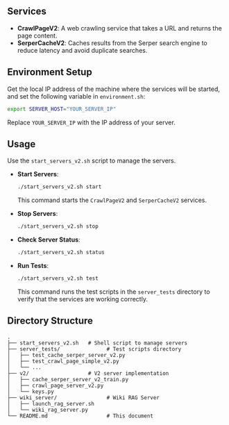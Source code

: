 ## Services

- **CrawlPageV2**: A web crawling service that takes a URL and returns the page content.
- **SerperCacheV2**: Caches results from the Serper search engine to reduce latency and avoid duplicate searches.

## Environment Setup

Get the local IP address of the machine where the services will be started, and set the following variable in `environment.sh`:
```bash
export SERVER_HOST="YOUR_SERVER_IP"
```
Replace `YOUR_SERVER_IP` with the IP address of your server.

## Usage

Use the `start_servers_v2.sh` script to manage the servers.

- **Start Servers**:
  ```bash
  ./start_servers_v2.sh start
  ```
  This command starts the `CrawlPageV2` and `SerperCacheV2` services.

- **Stop Servers**:
  ```bash
  ./start_servers_v2.sh stop
  ```

- **Check Server Status**:
  ```bash
  ./start_servers_v2.sh status
  ```

- **Run Tests**:
  ```bash
  ./start_servers_v2.sh test
  ```
  This command runs the test scripts in the `server_tests` directory to verify that the services are working correctly.

## Directory Structure

```
.
├── start_servers_v2.sh   # Shell script to manage servers
├── server_tests/               # Test scripts directory
│   ├── test_cache_serper_server_v2.py
│   ├── test_crawl_page_simple_v2.py
│   └── ...
├── v2/                   # V2 server implementation
│   ├── cache_serper_server_v2_train.py
│   ├── crawl_page_server_v2.py
│   └── keys.py
├── wiki_server/                # Wiki RAG Server
│   ├── launch_rag_server.sh
│   └── wiki_rag_server.py
└── README.md                   # This document
```
